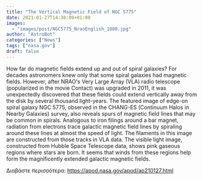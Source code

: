```yaml
---
title: "The Vertical Magnetic Field of NGC 5775"
date: 2021-01-27T14:30:09+01:00
images:
  - "images/post/NGC5775_NraoEnglish_1080.jpg"
author: "AstroBot"
categories: ["News"]
tags: ["nasa.gov"]
draft: false
---
```


How far do magnetic fields extend up and out of spiral galaxies? For decades astronomers knew only that some spiral galaxies had magnetic fields. However, after NRAO's Very Large Array (VLA) radio telescope (popularized in the movie Contact) was upgraded in 2011, it was unexpectedly discovered that these fields could extend vertically away from the disk by several thousand light-years. The featured image of edge-on spiral galaxy NGC 5775, observed in the CHANG-ES (Continuum Halos in Nearby Galaxies) survey, also reveals spurs of magnetic field lines that may be common in spirals. Analogous to iron filings around a bar magnet, radiation from electrons trace galactic magnetic field lines by spiraling around these lines at almost the speed of light.  The filaments in this image are constructed from those tracks in VLA data. The visible light image, constructed from Hubble Space Telescope data, shows pink gaseous regions where stars are born.  It seems that winds from these regions help form the magnificently extended galactic magnetic fields. 

Διαβάστε περισσότερα: https://apod.nasa.gov/apod/ap210127.html
